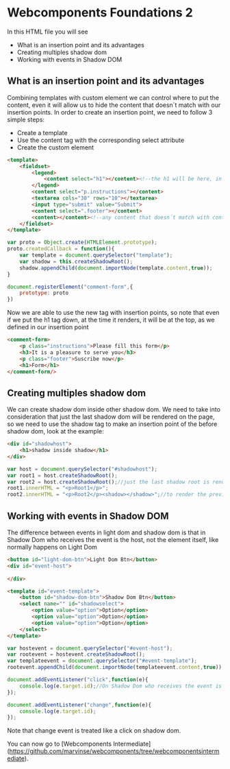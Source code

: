 # Webcomponents Foundations 2
In this HTML file you will see
- What is an insertion point and its advantages
- Creating multiples shadow dom
- Working with events in Shadow DOM

## What is an insertion point and its advantages
Combining templates with custom element we can control where to put the content, even it will allow us to hide the content that doesn´t match with our insertion points.
In order to create an insertion point, we need to follow 3 simple steps:
- Create a template
- Use the content tag with the corresponding select attribute
- Create the custom element

```html
<template>
	<fieldset>
		<legend>
			<content select="h1"></content><!--the h1 will be here, in this insertion point -->
		</legend>
		<content select="p.instructions"></content>
		<textarea cols="30" rows="10"></textarea>
		<input type="submit" value="Submit">
		<content select=".footer"></content>
		<content></content><!--any content that doesn´t match with content selectors above-->
	</fieldset>
</template>
```

```javascript
var proto = Object.create(HTMLElement.prototype);
proto.createdCallback = function(){
	var template = document.querySelector("template");
	var shadow = this.createShadowRoot();
	shadow.appendChild(document.importNode(template.content,true));
}

document.registerElement("comment-form",{
	prototype: proto
})
```

Now we are able to use the new tag with insertion points, so note that even if we put the h1 tag down, at the time it renders, it will be at the top, as we defined in our insertion point
```html
<comment-form>
	<p class="instructions">Please fill this form</p>
	<h3>It is a pleasure to serve you</h3>
	<p class="footer">Suscribe now</p>
	<h1>Form</h1>
</comment-form/>
```

## Creating multiples shadow dom
We can create shadow dom inside other shadow dom. We need to take into consideration that just the last shadow dom will be rendered on the page, so we need to use the shadow tag to make an insertion point of the before shadow dom, look at the example:

```html
<div id="shadowhost">
	<h1>shadow inside shadow</h1>
</div>
```

```javascript
var host = document.querySelector("#shadowhost");
var root1 = host.createShadowRoot();
var root2 = host.createShadowRoot();//just the last shadow root is rendered
root1.innerHTML = "<p>Root1</p>";
root2.innerHTML = "<p>Root2</p><shadow></shadow>";//to render the previous shadow dom we need to use the shadow tag, content tag can be used if it´s needed
```

## Working with events in Shadow DOM
The difference between events in light dom and shadow dom is that in Shadow Dom who receives the event is the host, not the element itself, like normally happens on Light Dom

```html
<button id="light-dom-btn">Light Dom Btn</button>
<div id="event-host">
	
</div>

<template id="event-template">
	<button id="shadow-dom-btn">Shadow Dom Btn</button>
	<select name="" id="shadowselect">
		<option value="option">Option</option>
		<option value="option">Option</option>
		<option value="option">Option</option>
	</select>
</template>
```

```javascript
var hostevent = document.querySelector("#event-host");
var rootevent = hostevent.createShadowRoot();
var templateevent = document.querySelector("#event-template");
rootevent.appendChild(document.importNode(templateevent.content,true));

document.addEventListener("click",function(e){
	console.log(e.target.id);//On Shadow Dom who receives the event is the container, not the element
});

document.addEventListener("change",function(e){
	console.log(e.target.id);
});
```

Note that change event is treated like a click on shadow dom.

You can now go to [Webcomponents Intermediate] (https://github.com/marvinse/webcomponents/tree/webcomponentsintermediate).
